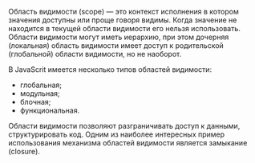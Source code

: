 Область видимости (scope) — это контекст исполнения в котором значения доступны или проще говоря видимы. Когда значение не находится в текущей области видимости его нельзя использовать. Области видимости могут иметь иерархию, при этом дочерняя (локальная) область видимости имеет доступ к родительской (глобальной) области видимости, но не наоборот.

В JavaScrit имеется несколько типов областей видимости:
- глобальная;
- модульная;
- блочная;
- функциональная.

Области видимости позволяют разграничивать доступ к данными, структурировать код. Одним из наиболее интересных пример использования механизма областей видимости является замыкание (closure).
